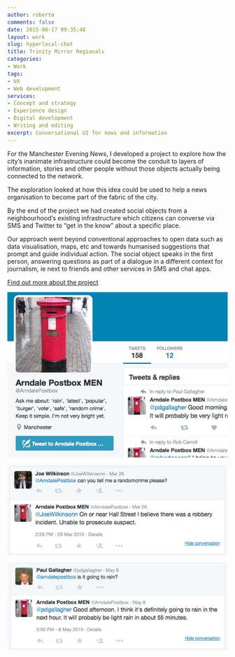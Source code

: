 ```yaml
---
author: roberto
comments: false
date: 2015-06-17 09:35:48
layout: work
slug: hyperlocal-chat
title: Trinity Mirror Regionals
categories:
- Work
tags:
- UX
- Web development
services:
- Concept and strategy
- Experience design
- Digital development
- Writing and editing
excerpt: Conversational UI for news and information
---
```


For the Manchester Evening News, I developed a project to explore how the city’s inanimate infrastructure could become the conduit to layers of information, stories and other people without those objects actually being connected to the network.

The exploration looked at how this idea could be used to help a news organisation to become part of the fabric of the city.

By the end of the project we had created social objects from a neighbourhood’s existing infrastructure which citizens can converse via SMS and Twitter to “get in the know” about a specific place.

Our approach went beyond conventional approaches to open data such as data visualisation, maps, etc and towards humanised suggestions that prompt and guide individual action. The social object speaks in the first person, answering questions as part of a dialogue in a different context for journalism, ie next to friends and other services in SMS and chat apps.

[Find out more about the project](http://wearethoughtfox.com/blog/update-hyperlocal-chat-project/)

![Image showing the MEN chatbot on Twitter](/images/men-project.001.jpg)

![Image showing the MEN chatbot on Twitter](/images/men-project.003-crime.jpg)

![Image showing the MEN chatbot on Twitter](/images/men-project.003-rain.jpg)





